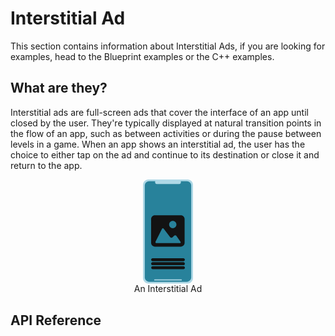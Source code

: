 # Interstitial Ad
This section contains information about Interstitial Ads, if you are looking for examples, head to the Blueprint examples or the C++ examples.
## What are they?
Interstitial ads are full-screen ads that cover the interface of an app until closed by the user. They're typically displayed at natural transition points in the flow of an app, such as between activities or during the pause between levels 
in a game. When an app shows an interstitial ad, the user has the choice to either tap on the ad and continue to its destination or close it and return to the app.

<div style="text-align:center">
<svg version="1.1" xmlns="http://www.w3.org/2000/svg" xmlns:xlink="http://www.w3.org/1999/xlink" x="0px" y="0px" width="80px"
	 height="auto" viewBox="0 0 140 291.35" style="overflow:visible;enable-background:new 0 0 140 291.35;" xml:space="preserve"
	>
<style type="text/css">
	.st0{fill:#AED8E6;}
	.st1{fill:#378AAD;}
	.st2{fill:#28829B;}
	.st3{fill:#131313;}
</style>
<defs>
</defs>
<g>
	<path class="st0" d="M124.85,291.35H15.15C6.78,291.35,0,284.57,0,276.2V15.15C0,6.78,6.78,0,15.15,0h109.69
		C133.22,0,140,6.78,140,15.15V276.2C140,284.57,133.22,291.35,124.85,291.35z"/>
	<polyline class="st1" points="60.16,132.01 60.16,155.98 84.46,144 	"/>
	<path class="st2" d="M122.62,286.35H17.38c-6.84,0-12.38-5.54-12.38-12.38V17.38C5,10.54,10.54,5,17.38,5h105.24
		C129.46,5,135,10.54,135,17.38v256.59C135,280.81,129.46,286.35,122.62,286.35z"/>
	<path class="st0" d="M101.56,12.72H38.44c-2.47,0-4.47-2-4.47-4.47V3.15h72.07v5.09C106.03,10.71,104.03,12.72,101.56,12.72z"/>
	<path class="st0" d="M107.22,282.69H32.78c-0.86,0-1.56-0.7-1.56-1.56l0,0c0-0.86,0.7-1.56,1.56-1.56h74.44
		c0.86,0,1.56,0.7,1.56,1.56l0,0C108.78,281.99,108.08,282.69,107.22,282.69z"/>
	<path class="st3" d="M113.04,228.73H26.96c-2.32,0-4.2-1.88-4.2-4.2v0c0-2.32,1.88-4.2,4.2-4.2h86.09c2.32,0,4.2,1.88,4.2,4.2v0
		C117.25,226.85,115.37,228.73,113.04,228.73z"/>
	<g>
		<g>
			<path class="st3" d="M105.92,100.03H33.32c-5.85,0-10.61,4.76-10.61,10.62v66.72c0,5.85,4.76,10.6,10.61,10.6h72.59
				c5.85,0,10.6-4.75,10.6-10.6v-66.72C116.52,104.79,111.77,100.03,105.92,100.03z M83.38,115.82c5.66,0,10.25,4.59,10.25,10.25
				c0,5.66-4.59,10.25-10.25,10.25c-5.66,0-10.25-4.59-10.25-10.25C73.13,120.41,77.71,115.82,83.38,115.82z M102.59,178.16H69.62
				h-31.5c-2.83,0-4.09-2.05-2.81-4.57l17.59-34.83c1.27-2.53,3.7-2.75,5.42-0.5l17.68,23.11c1.72,2.25,4.73,2.44,6.72,0.43
				l4.33-4.38c1.99-2.01,4.92-1.76,6.54,0.55l11.2,16C106.4,176.28,105.42,178.16,102.59,178.16z"/>
		</g>
	</g>
	<path class="st3" d="M113.04,239.93H26.96c-2.32,0-4.2-1.88-4.2-4.2v0c0-2.32,1.88-4.2,4.2-4.2h86.09c2.32,0,4.2,1.88,4.2,4.2v0
		C117.25,238.05,115.37,239.93,113.04,239.93z"/>
	<path class="st3" d="M113.22,251.14H27.14c-2.32,0-4.2-1.88-4.2-4.2v0c0-2.32,1.88-4.2,4.2-4.2h86.09c2.32,0,4.2,1.88,4.2,4.2v0
		C117.43,249.26,115.55,251.14,113.22,251.14z"/>
</g>
</svg>

<div>An Interstitial Ad</div>
</div>

## API Reference